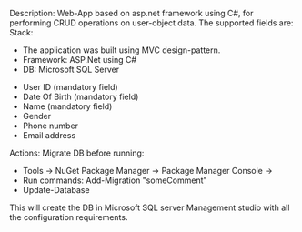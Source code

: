Description: Web-App based on asp.net framework using C#, for performing CRUD operations on user-object data. The supported fields are:
Stack:
* The application was built using MVC design-pattern.
* Framework: ASP.Net using C#
* DB: Microsoft SQL Server
   
- User ID (mandatory field)
- Date Of Birth (mandatory field)
- Name (mandatory field)
- Gender
- Phone number
- Email address


Actions:
Migrate DB before running:
* Tools -> NuGet Package Manager -> Package Manager Console ->
* Run commands: Add-Migration "someComment"
* Update-Database

This will create the DB in Microsoft SQL server Management studio with all the configuration requirements. 
